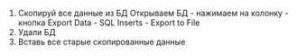 1. Скопируй все данные из БД
Открываем БД - нажимаем на колонку - кнопка Export Data - SQL Inserts - Export to File
2. Удали БД
3. Вставь все старые скопированные данные